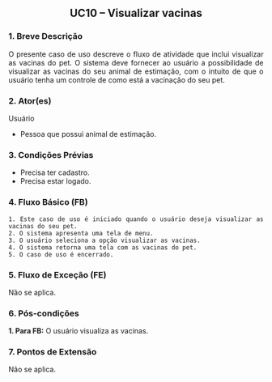 ## <center> UC10 – Visualizar vacinas

<div align="justify">

### 1. Breve Descrição

O presente caso de uso descreve o fluxo de atividade que inclui visualizar as vacinas do pet. O sistema deve fornecer ao usuário a possibilidade de visualizar as vacinas do seu animal de estimação, com o intuito de que o usuário tenha um controle de como está a vacinação do seu pet.

### 2. Ator(es)

Usuário

- Pessoa que possui animal de estimação.

### 3. Condições Prévias

- Precisa ter cadastro.
- Precisa estar logado.

### 4. Fluxo Básico (FB)

    1. Este caso de uso é iniciado quando o usuário deseja visualizar as vacinas do seu pet.
    2. O sistema apresenta uma tela de menu.
    3. O usuário seleciona a opção visualizar as vacinas.
    4. O sistema retorna uma tela com as vacinas do pet.
    5. O caso de uso é encerrado.

### 5. Fluxo de Exceção (FE)

Não se aplica.

### 6. Pós-condições

**1. Para FB:** O usuário visualiza as vacinas.

### 7. Pontos de Extensão

Não se aplica.

</div>
